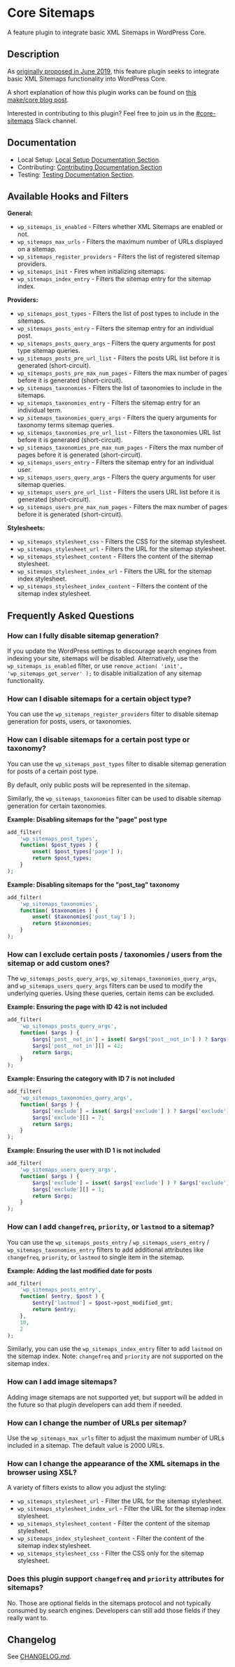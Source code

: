 # Core Sitemaps

A feature plugin to integrate basic XML Sitemaps in WordPress Core.

## Description

As [originally proposed in June 2019](https://make.wordpress.org/core/2019/06/12/xml-sitemaps-feature-project-proposal/), this feature plugin seeks to integrate basic XML Sitemaps functionality into WordPress Core.

A short explanation of how this plugin works can be found on [this make/core blog post](https://make.wordpress.org/core/2020/01/27/feature-plugin-xml-sitemaps/).

Interested in contributing to this plugin? Feel free to join us in the [#core-sitemaps](https://wordpress.slack.com/archives/CTKTGNJJW) Slack channel.

## Documentation

- Local Setup: [Local Setup Documentation Section](/docs/SETUP.md/).
- Contributing: [Contributing Documentation Section](/docs/CONTRIBUTING.md)
- Testing: [Testing Documentation Section](/docs/TESTING.md).

## Available Hooks and Filters

**General:**

* `wp_sitemaps_is_enabled` - Filters whether XML Sitemaps are enabled or not.
* `wp_sitemaps_max_urls` - Filters the maximum number of URLs displayed on a sitemap.
* `wp_sitemaps_register_providers` - Filters the list of registered sitemap providers.
* `wp_sitemaps_init` - Fires when initializing sitemaps.
* `wp_sitemaps_index_entry` - Filters the sitemap entry for the sitemap index.

**Providers:**

* `wp_sitemaps_post_types` - Filters the list of post types to include in the sitemaps.
* `wp_sitemaps_posts_entry` - Filters the sitemap entry for an individual post.
* `wp_sitemaps_posts_query_args` - Filters the query arguments for post type sitemap queries.
* `wp_sitemaps_posts_pre_url_list` - Filters the posts URL list before it is generated (short-circuit).
* `wp_sitemaps_posts_pre_max_num_pages` - Filters the max number of pages before it is generated (short-circuit).
* `wp_sitemaps_taxonomies` - Filters the list of taxonomies to include in the sitemaps.
* `wp_sitemaps_taxonomies_entry` - Filters the sitemap entry for an individual term.
* `wp_sitemaps_taxonomies_query_args` - Filters the query arguments for taxonomy terms sitemap queries.
* `wp_sitemaps_taxonomies_pre_url_list` - Filters the taxonomies URL list before it is generated (short-circuit).
* `wp_sitemaps_taxonomies_pre_max_num_pages` - Filters the max number of pages before it is generated (short-circuit).
* `wp_sitemaps_users_entry` - Filters the sitemap entry for an individual user.
* `wp_sitemaps_users_query_args` - Filters the query arguments for user sitemap queries.
* `wp_sitemaps_users_pre_url_list` - Filters the users URL list before it is generated (short-circuit).
* `wp_sitemaps_users_pre_max_num_pages` - Filters the max number of pages before it is generated (short-circuit).

**Stylesheets:**

* `wp_sitemaps_stylesheet_css` - Filters the CSS for the sitemap stylesheet.
* `wp_sitemaps_stylesheet_url` - Filters the URL for the sitemap stylesheet.
* `wp_sitemaps_stylesheet_content` - Filters the content of the sitemap stylesheet.
* `wp_sitemaps_stylesheet_index_url` - Filters the URL for the sitemap index stylesheet.
* `wp_sitemaps_stylesheet_index_content` - Filters the content of the sitemap index stylesheet.

## Frequently Asked Questions

### How can I fully disable sitemap generation?

If you update the WordPress settings to discourage search engines from indexing your site, sitemaps will be disabled.
Alternatively, use the `wp_sitemaps_is_enabled` filter, or use `remove_action( 'init', 'wp_sitemaps_get_server' );` to disable initialization of any sitemap functionality.

### How can I disable sitemaps for a certain object type?

You can use the `wp_sitemaps_register_providers` filter to disable sitemap generation for posts, users, or taxonomies.

### How can I disable sitemaps for a certain post type or taxonomy?

You can use the `wp_sitemaps_post_types` filter to disable sitemap generation for posts of a certain post type.

By default, only public posts will be represented in the sitemap.

Similarly, the `wp_sitemaps_taxonomies` filter can be used to disable sitemap generation for certain taxonomies.

**Example: Disabling sitemaps for the "page" post type**

```php
add_filter(
	'wp_sitemaps_post_types',
	function( $post_types ) {
		unset( $post_types['page'] );
		return $post_types;
	}
);
```

**Example: Disabling sitemaps for the "post_tag" taxonomy**

```php
add_filter(
	'wp_sitemaps_taxonomies',
	function( $taxonomies ) {
		unset( $taxonomies['post_tag'] );
		return $taxonomies;
	}
);
```

### How can I exclude certain posts / taxonomies / users from the sitemap or add custom ones?

The `wp_sitemaps_posts_query_args`, `wp_sitemaps_taxonomies_query_args`, and `wp_sitemaps_users_query_args` filters can be used to modify the underlying queries. Using these queries, certain items can be excluded.

**Example: Ensuring the page with ID 42 is not included**

```php
add_filter(
	'wp_sitemaps_posts_query_args',
	function( $args ) {
		$args['post__not_in'] = isset( $args['post__not_in'] ) ? $args['post__not_in'] : array();
		$args['post__not_in'][] = 42;
		return $args;
	}
);
```

**Example: Ensuring the category with ID 7 is not included**

```php
add_filter(
	'wp_sitemaps_taxonomies_query_args',
	function( $args ) {
		$args['exclude'] = isset( $args['exclude'] ) ? $args['exclude'] : array();
		$args['exclude'][] = 7;
		return $args;
	}
);
```

**Example: Ensuring the user with ID 1 is not included**

```php
add_filter(
	'wp_sitemaps_users_query_args',
	function( $args ) {
		$args['exclude'] = isset( $args['exclude'] ) ? $args['exclude'] : array();
		$args['exclude'][] = 1;
		return $args;
	}
);
```

### How can I add `changefreq`, `priority`, or `lastmod` to a sitemap?

You can use the `wp_sitemaps_posts_entry` / `wp_sitemaps_users_entry` / `wp_sitemaps_taxonomies_entry` filters to add additional attributes like `changefreq`, `priority`, or `lastmod` to single item in the sitemap.

**Example: Adding the last modified date for posts**

```php
add_filter(
    'wp_sitemaps_posts_entry',
    function( $entry, $post ) {
        $entry['lastmod'] = $post->post_modified_gmt;
        return $entry;
    },
    10,
    2
);
```

Similarly, you can use the `wp_sitemaps_index_entry` filter to add `lastmod` on the sitemap index. Note: `changefreq` and `priority` are not supported on the sitemap index.

### How can I add image sitemaps?

Adding image sitemaps are not supported yet, but support will be added in the future so that plugin developers can add them if needed.

### How can I change the number of URLs per sitemap?

Use the `wp_sitemaps_max_urls` filter to adjust the maximum number of URLs included in a sitemap. The default value is 2000 URLs.

### How can I change the appearance of the XML sitemaps in the browser using XSL?

A variety of filters exists to allow you adjust the styling:

* `wp_sitemaps_stylesheet_url` - Filter the URL for the sitemap stylesheet.
* `wp_sitemaps_stylesheet_index_url` - Filter the URL for the sitemap index stylesheet.
* `wp_sitemaps_stylesheet_content` - Filter the content of the sitemap stylesheet.
* `wp_sitemaps_index_stylesheet_content` - Filter the content of the sitemap index stylesheet.
* `wp_sitemaps_stylesheet_css` - Filter the CSS only for the sitemap stylesheet.

### Does this plugin support `changefreq` and `priority` attributes for sitemaps?

No. Those are optional fields in the sitemaps protocol and not typically consumed by search engines. Developers can still add those fields if they really want to.

## Changelog

See [CHANGELOG.md](CHANGELOG.md).
